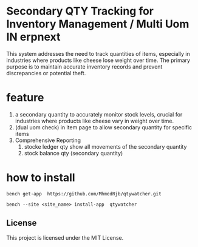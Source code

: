 # Secondary QTY Tracking for Inventory Management / Multi Uom IN erpnext
This system addresses the need to track quantities of items, especially in industries where products like cheese lose weight over time. The primary purpose is to maintain accurate inventory records and prevent discrepancies or potential theft.

# feature

1. a secondary quantity to accurately monitor stock levels, crucial for industries where products like cheese vary in weight over time.
2. (dual uom check) in item page to allow secondary quantity  for specific items
4. Comprehensive Reporting
   1. stocke ledger qty show all movements of the secondary quantity 
   2. stock balance qty (secondary quantity)

# how to install 

```
bench get-app  https://github.com/MhmedRjb/qtywatcher.git
```

```
bench --site <site_name> install-app  qtywatcher
```



  
## License
This project is licensed under the MIT License.


